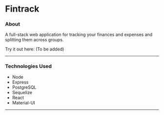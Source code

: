 # Fintrack

### About

A full-stack web application for tracking your finances and expenses and splitting them across groups.

Try it out here: (To be added)
___


### Technologies Used
* Node
* Express
* PostgreSQL
* Sequelize
* React
* Material-UI

___
